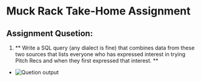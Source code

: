 # Muck Rack Take-Home Assignment

## Assignment Qusetion:
1. ** Write a SQL query (any dialect is fine) that combines data from these two sources that lists everyone who has expressed interest in trying Pitch Recs and when they first expressed that interest. **

* ![Quetion output](https://muckrack.s3.us-west-2.amazonaws.com/result.png)


